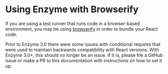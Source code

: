 # Using Enzyme with Browserify

If you are using a test runner that runs code in a browser-based environment, you may be using
[browserify](http://browserify.org/) in order to bundle your React code.

Prior to Enzyme 3.0 there were some issues with conditional requires that were used
to maintain backwards compatibility with React versions. With Enzyme 3.0+, this
should no longer be an issue. If it is, please file a GitHub issue or make a PR
to this documentation with instructions on how to set it up.
